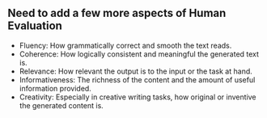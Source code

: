 ## Need to add a few more aspects of Human Evaluation

- Fluency: How grammatically correct and smooth the text reads.
- Coherence: How logically consistent and meaningful the generated text is.
- Relevance: How relevant the output is to the input or the task at hand.
- Informativeness: The richness of the content and the amount of useful information provided.
- Creativity: Especially in creative writing tasks, how original or inventive the generated content is.
